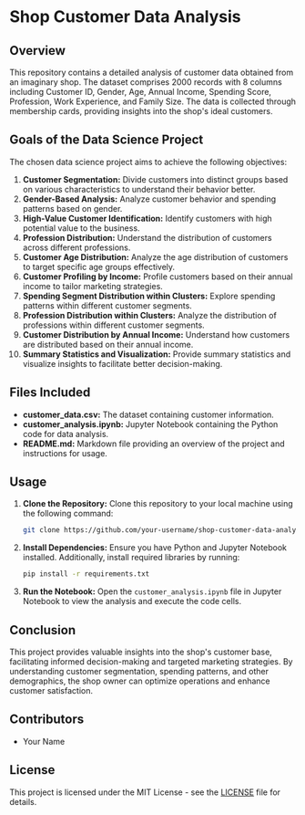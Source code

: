 # Shop Customer Data Analysis

## Overview
This repository contains a detailed analysis of customer data obtained from an imaginary shop. The dataset comprises 2000 records with 8 columns including Customer ID, Gender, Age, Annual Income, Spending Score, Profession, Work Experience, and Family Size. The data is collected through membership cards, providing insights into the shop's ideal customers.

## Goals of the Data Science Project
The chosen data science project aims to achieve the following objectives:

1. **Customer Segmentation:** Divide customers into distinct groups based on various characteristics to understand their behavior better.
2. **Gender-Based Analysis:** Analyze customer behavior and spending patterns based on gender.
3. **High-Value Customer Identification:** Identify customers with high potential value to the business.
4. **Profession Distribution:** Understand the distribution of customers across different professions.
5. **Customer Age Distribution:** Analyze the age distribution of customers to target specific age groups effectively.
6. **Customer Profiling by Income:** Profile customers based on their annual income to tailor marketing strategies.
7. **Spending Segment Distribution within Clusters:** Explore spending patterns within different customer segments.
8. **Profession Distribution within Clusters:** Analyze the distribution of professions within different customer segments.
9. **Customer Distribution by Annual Income:** Understand how customers are distributed based on their annual income.
10. **Summary Statistics and Visualization:** Provide summary statistics and visualize insights to facilitate better decision-making.

## Files Included
- **customer_data.csv:** The dataset containing customer information.
- **customer_analysis.ipynb:** Jupyter Notebook containing the Python code for data analysis.
- **README.md:** Markdown file providing an overview of the project and instructions for usage.

## Usage
1. **Clone the Repository:** Clone this repository to your local machine using the following command:
    ```bash
    git clone https://github.com/your-username/shop-customer-data-analysis.git
    ```
2. **Install Dependencies:** Ensure you have Python and Jupyter Notebook installed. Additionally, install required libraries by running:
    ```bash
    pip install -r requirements.txt
    ```
3. **Run the Notebook:** Open the `customer_analysis.ipynb` file in Jupyter Notebook to view the analysis and execute the code cells.

## Conclusion
This project provides valuable insights into the shop's customer base, facilitating informed decision-making and targeted marketing strategies. By understanding customer segmentation, spending patterns, and other demographics, the shop owner can optimize operations and enhance customer satisfaction.

## Contributors
- Your Name

## License
This project is licensed under the MIT License - see the [LICENSE](LICENSE) file for details.
